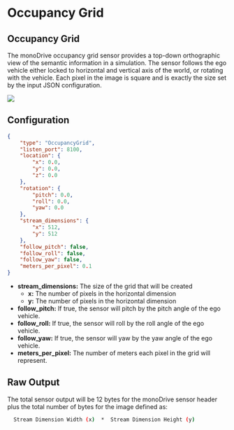 # Occupancy Grid

## Occupancy Grid

The monoDrive occupancy grid sensor provides a top-down orthographic view
of the semantic information in a simulation. The sensor follows the ego vehicle either locked to horizontal and vertical axis of the world, or rotating with 
the vehicle. Each pixel in the image is square and is exactly the size set
by the input JSON configuration. 

<div class="img_container">
    <img class='lg_img' src="../img/occupancy_grid.png"/>
</div>


## Configuration

``` json
{
	"type": "OccupancyGrid",
	"listen_port": 8100,
	"location": {
		"x": 0.0,
		"y": 0.0,
		"z": 0.0
	},
	"rotation": {
		"pitch": 0.0,
		"roll": 0.0,
		"yaw": 0.0
	},
	"stream_dimensions": {
		"x": 512,
        "y": 512
	},
	"follow_pitch": false,
	"follow_roll": false,
	"follow_yaw": false,
	"meters_per_pixel": 0.1
}
```

- **stream_dimensions:** The size of the grid that will be created
    - **x:** The number of pixels in the horizontal dimension
    - **y:** The number of pixels in the horizontal dimension
- **follow_pitch:** If true, the sensor will pitch by the pitch angle of the ego vehicle.
- **follow_roll:** If true, the sensor will roll by the roll angle of the ego vehicle.
- **follow_yaw:** If true, the sensor will yaw by the yaw angle of the ego vehicle.
- **meters_per_pixel:** The number of meters each pixel in the grid will represent.

## Raw Output

The total sensor output will be 12 bytes for the monoDrive sensor header plus the total number of bytes for the image defined as:

```bash
  Stream Dimension Width (x)  *  Stream Dimension Height (y)
```